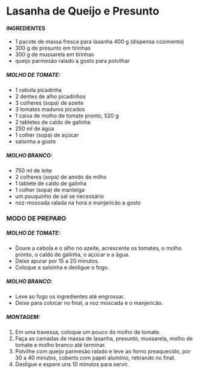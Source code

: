 # **Lasanha de Queijo e Presunto**
#### INGREDIENTES
 - 1 pacote de massa fresca para lasanha 400 g (dispensa cozimento)
 - 300 g de presunto em tirinhas
 - 300 g de mussarela em tirinhas
 - queijo parmesão ralado a gosto para polvilhar
##### MOLHO DE TOMATE:
 - 1 cebola picadinha
 - 2 dentes de alho picadinhos
 - 3 colheres (sopa) de azeite
 - 3 tomates maduros picados
 - 1 caixa de molho de tomate pronto, 520 g
 - 2 tabletes de caldo de galinha
 - 250 ml de água
 - 1 colher (sopa) de açúcar
 - salsinha a gosto
##### MOLHO BRANCO:
 - 750 ml de leite
 - 2 colheres (sopa) de amido de milho
 - 1 tablete de caldo de galinha
 - 1 colher (sopa) de manteiga
 - um pouquinho de sal se necessário
 - noz-moscada ralada na hora e manjericão a gosto

### MODO DE PREPARO
##### MOLHO DE TOMATE:
 - Doure a cebola e o alho no azeite, acrescente os tomates, o molho pronto, o caldo de galinha, o açúcar e a água.
 - Deixe apurar por 15 a 20 minutos.
 - Coloque a salsinha e desligue o fogo.
##### MOLHO BRANCO:
 - Leve ao fogo os ingredientes até engrossar.
 - Deixe para colocar no final, a noz moscada e o manjericão.
##### MONTAGEM:
1. Em uma travessa, coloque um pouco do molho de tomate.
2. Faça as camadas de massa de lasanha, presunto, mussarela, molho de tomate e molho branco até terminar.
3. Polvilhe com queijo parmesão ralado e leve ao forno preaquecido, por 30 a 40 minutos, coberto com papel alumínio, retirando no final.
4. Desligue e espere uns 10 minutos para servir.